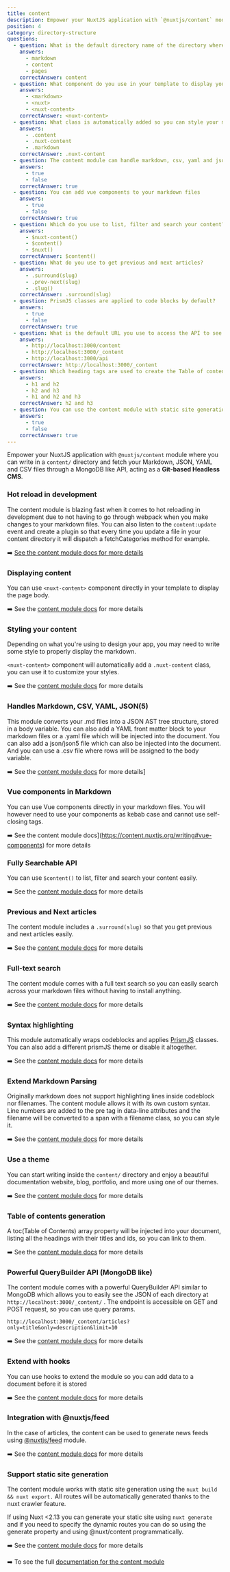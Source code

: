 ```yaml
---
title: content
description: Empower your NuxtJS application with `@nuxtjs/content` module where you can write in a `content/` directory and fetch your Markdown, JSON, YAML and CSV files through a MongoDB like API, acting as a **Git-based Headless CMS**.
position: 4
category: directory-structure
questions:
  - question: What is the default directory name of the directory where you add your markdown files?
    answers:
      - markdown
      - content
      - pages
    correctAnswer: content
  - question: What component do you use in your template to display your markdown page body?
    answers:
      - <markdown>
      - <nuxt>
      - <nuxt-content>
    correctAnswer: <nuxt-content>
  - question: What class is automatically added so you can style your markdown?
    answers:
      - .content
      - .nuxt-content
      - .markdown
    correctAnswer: .nuxt-content
  - question: The content module can handle markdown, csv, yaml and json files
    answers:
      - true
      - false
    correctAnswer: true
  - question: You can add vue components to your markdown files
    answers:
      - true
      - false
    correctAnswer: true
  - question: Which do you use to list, filter and search your content?
    answers:
      - $nuxt-content()
      - $content()
      - $nuxt()
    correctAnswer: $content()
  - question: What do you use to get previous and next articles?
    answers:
      - .surround(slug)
      - .prev-next(slug)
      - .slug()
    correctAnswer: .surround(slug)
  - question: PrismJS classes are applied to code blocks by default?
    answers:
      - true
      - false
    correctAnswer: true
  - question: What is the default URL you use to access the API to see your JSON?
    answers: 
      - http://localhost:3000/content
      - http://localhost:3000/_content
      - http://localhost:3000/api
    correctAnswer: http://localhost:3000/_content
  - question: Which heading tags are used to create the Table of contents
    answers:
      - h1 and h2
      - h2 and h3
      - h1 and h2 and h3
    correctAnswer: h2 and h3
  - question: You can use the content module with static site generation
    answers:
      - true
      - false
    correctAnswer: true   
---
```


Empower your NuxtJS application with `@nuxtjs/content` module where you can write in a `content/` directory and fetch your Markdown, JSON, YAML and CSV files through a MongoDB like API, acting as a **Git-based Headless CMS**.

### Hot reload in development

The content module is blazing fast when it comes to hot reloading in development due to not having to go through webpack when you make changes to your markdown files. You can also  listen to the `content:update` event and create a plugin so that every time you update a file in your content directory it will dispatch a fetchCategories method for example.

➡️ [See the content module docs for more details](https://content.nuxtjs.org/advanced#handling-hot-reload)

### Displaying content

You can use `<nuxt-content>` component directly in your template to display the page body.

➡️ See the [content module docs](https://content.nuxtjs.org/displaying#component) for more details

### Styling your content

Depending on what you're using to design your app, you may need to write some style to properly display the markdown.

`<nuxt-content>` component will automatically add a `.nuxt-content` class, you can use it to customize your styles.

➡️ See the [content module docs](https://content.nuxtjs.org/displaying#style) for more details

### Handles Markdown, CSV, YAML, JSON(5)

This module converts your .md files into a JSON AST tree structure, stored in a body variable. You can also add a YAML front matter block to your markdown files or a .yaml file which will be injected into the document. You can also add a json/json5 file which can also be injected into the document. And you can use a .csv file where rows will be assigned to the body variable.

➡️ See the [content module docs](https://content.nuxtjs.org/writing#markdown) for more details]

### Vue components in Markdown

You can use Vue components directly in your markdown files. You will however need to use your components as kebab case and cannot use self-closing tags.

➡️ See the content module docs](https://content.nuxtjs.org/writing#vue-components) for more details

### Fully Searchable API

You can use `$content()` to list, filter and search your content easily.

➡️ See the [content module docs](https://content.nuxtjs.org/fetching#methods) for more details

### Previous and Next articles

The content module includes a `.surround(slug)` so that you get previous and next articles easily.

➡️ See the [content module docs](https://content.nuxtjs.org/fetching#surroundslug-options) for more details

### Full-text search

The content module comes with a full text search so you can easily search across your markdown files without having to install anything.

➡️ See the [content module docs](https://content.nuxtjs.org/fetching#searchfield-value) for more details

### Syntax highlighting

This module automatically wraps codeblocks and applies [PrismJS](https://prismjs.com/) classes. You can also add a different prismJS theme or disable it altogether.

➡️ See the [content module docs](https://content.nuxtjs.org/writing#syntax-highlighting) for more details

### Extend Markdown Parsing

Originally markdown does not support highlighting lines inside codeblock nor filenames. The content module allows it with its own custom syntax. Line numbers are added to the pre tag in data-line attributes and the filename will be converted to a span with a filename class, so you can style it.

➡️ See the [content module docs](https://content.nuxtjs.org/writing#codeblocks) for more details

### Use a theme

You can start writing inside the `content/` directory and enjoy a beautiful documentation website, blog, portfolio, and more using one of our themes.

➡️ See the [content module docs](https://content.nuxtjs.org/theme) for more details

### Table of contents generation

A toc(Table of Contents) array property will be injected into your document, listing all the headings with their titles and ids, so you can link to them.

➡️ See the [content module docs](https://content.nuxtjs.org/writing#table-of-contents) for more details

### Powerful QueryBuilder API (MongoDB like)

The content module comes with a powerful QueryBuilder API similar to MongoDB which allows you to easily see the JSON of each directory at `http://localhost:3000/_content/` . The endpoint is accessible on GET and POST request, so you can use query params.

`http://localhost:3000/_content/articles?only=title&only=description&limit=10`

➡️ See the [content module docs](https://content.nuxtjs.org/fetching#api) for more details

### Extend with hooks

You can use hooks to extend the module so you can add data to a document before it is stored

➡️ See the [content module docs](https://content.nuxtjs.org/advanced#hooks) for more details

### Integration with @nuxtjs/feed

In the case of articles, the content can be used to generate news feeds using [@nuxtjs/feed](https://www.npmjs.com/package/@nuxtjs/feed) module.

➡️ See the [content module docs](https://content.nuxtjs.org/advanced#integration-with-nuxtjsfeed) for more details

### Support static site generation

The content module works with static site generation using the `nuxt build && nuxt export.` All routes will be automatically generated thanks to the nuxt crawler feature.

<base-alert>

If using Nuxt <2.13 you can generate your static site using `nuxt generate` and if you need to specify the dynamic routes you can do so using the generate property and using @nuxt/content programmatically.

</base-alert>

➡️ See the [content module docs](https://content.nuxtjs.org/advanced#programmatic-usage) for more details

➡️ To see the full [documentation for the content module](https://content.nuxtjs.org/)



<quiz :questions="questions"></quiz>

